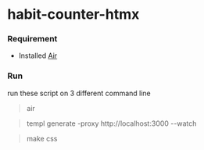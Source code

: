 # habit-counter-htmx

### Requirement

- Installed [Air](https://github.com/air-verse/air?tab=readme-ov-file#via-go-install-recommended)

### Run

run these script on 3 different command line

> air

> templ generate -proxy http://localhost:3000 --watch

> make css
